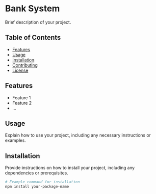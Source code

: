 # Bank System

Brief description of your project.

## Table of Contents

- [Features](#features)
- [Usage](#usage)
- [Installation](#installation)
- [Contributing](#contributing)
- [License](#license)

## Features

- Feature 1
- Feature 2
- ...

## Usage

Explain how to use your project, including any necessary instructions or examples.

## Installation

Provide instructions on how to install your project, including any dependencies or prerequisites.

```bash
# Example command for installation
npm install your-package-name
```
